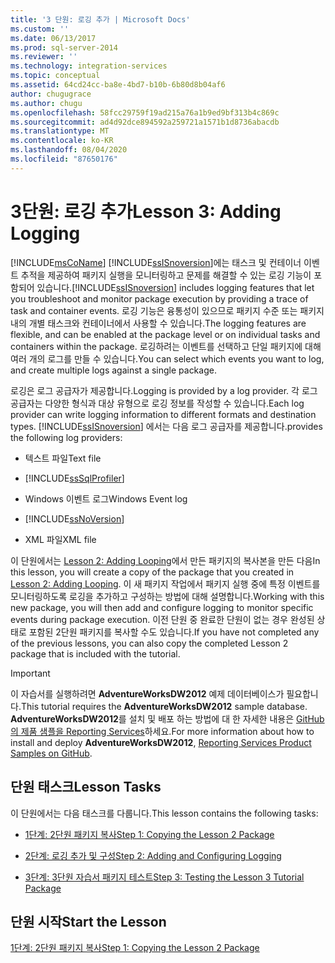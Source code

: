 ```yaml
---
title: '3 단원: 로깅 추가 | Microsoft Docs'
ms.custom: ''
ms.date: 06/13/2017
ms.prod: sql-server-2014
ms.reviewer: ''
ms.technology: integration-services
ms.topic: conceptual
ms.assetid: 64cd24cc-ba8e-4bd7-b10b-6b80d8b04af6
author: chugugrace
ms.author: chugu
ms.openlocfilehash: 58fcc29759f19ad215a76a1b9ed9bf313b4c869c
ms.sourcegitcommit: ad4d92dce894592a259721a1571b1d8736abacdb
ms.translationtype: MT
ms.contentlocale: ko-KR
ms.lasthandoff: 08/04/2020
ms.locfileid: "87650176"
---
```

# <a name="lesson-3-adding-logging"></a><span data-ttu-id="ac878-102">3단원: 로깅 추가</span><span class="sxs-lookup"><span data-stu-id="ac878-102">Lesson 3: Adding Logging</span></span>
  [!INCLUDE[msCoName](../includes/msconame-md.md)] <span data-ttu-id="ac878-103">[!INCLUDE[ssISnoversion](../includes/ssisnoversion-md.md)]에는 태스크 및 컨테이너 이벤트 추적을 제공하여 패키지 실행을 모니터링하고 문제를 해결할 수 있는 로깅 기능이 포함되어 있습니다.</span><span class="sxs-lookup"><span data-stu-id="ac878-103">[!INCLUDE[ssISnoversion](../includes/ssisnoversion-md.md)] includes logging features that let you troubleshoot and monitor package execution by providing a trace of task and container events.</span></span> <span data-ttu-id="ac878-104">로깅 기능은 융통성이 있으므로 패키지 수준 또는 패키지 내의 개별 태스크와 컨테이너에서 사용할 수 있습니다.</span><span class="sxs-lookup"><span data-stu-id="ac878-104">The logging features are flexible, and can be enabled at the package level or on individual tasks and containers within the package.</span></span> <span data-ttu-id="ac878-105">로깅하려는 이벤트를 선택하고 단일 패키지에 대해 여러 개의 로그를 만들 수 있습니다.</span><span class="sxs-lookup"><span data-stu-id="ac878-105">You can select which events you want to log, and create multiple logs against a single package.</span></span>  
  
 <span data-ttu-id="ac878-106">로깅은 로그 공급자가 제공합니다.</span><span class="sxs-lookup"><span data-stu-id="ac878-106">Logging is provided by a log provider.</span></span> <span data-ttu-id="ac878-107">각 로그 공급자는 다양한 형식과 대상 유형으로 로깅 정보를 작성할 수 있습니다.</span><span class="sxs-lookup"><span data-stu-id="ac878-107">Each log provider can write logging information to different formats and destination types.</span></span> [!INCLUDE[ssISnoversion](../includes/ssisnoversion-md.md)] <span data-ttu-id="ac878-108">에서는 다음 로그 공급자를 제공합니다.</span><span class="sxs-lookup"><span data-stu-id="ac878-108">provides the following log providers:</span></span>  
  
-   <span data-ttu-id="ac878-109">텍스트 파일</span><span class="sxs-lookup"><span data-stu-id="ac878-109">Text file</span></span>  
  
-   [!INCLUDE[ssSqlProfiler](../includes/sssqlprofiler-md.md)]  
  
-   <span data-ttu-id="ac878-110">Windows 이벤트 로그</span><span class="sxs-lookup"><span data-stu-id="ac878-110">Windows Event log</span></span>  
  
-   [!INCLUDE[ssNoVersion](../includes/ssnoversion-md.md)]  
  
-   <span data-ttu-id="ac878-111">XML 파일</span><span class="sxs-lookup"><span data-stu-id="ac878-111">XML file</span></span>  
  
 <span data-ttu-id="ac878-112">이 단원에서는 [Lesson 2: Adding Looping](lesson-2-adding-looping-with-ssis.md)에서 만든 패키지의 복사본을 만든 다음</span><span class="sxs-lookup"><span data-stu-id="ac878-112">In this lesson, you will create a copy of the package that you created in [Lesson 2: Adding Looping](lesson-2-adding-looping-with-ssis.md).</span></span> <span data-ttu-id="ac878-113">이 새 패키지 작업에서 패키지 실행 중에 특정 이벤트를 모니터링하도록 로깅을 추가하고 구성하는 방법에 대해 설명합니다.</span><span class="sxs-lookup"><span data-stu-id="ac878-113">Working with this new package, you will then add and configure logging to monitor specific events during package execution.</span></span> <span data-ttu-id="ac878-114">이전 단원 중 완료한 단원이 없는 경우 완성된 상태로 포함된 2단원 패키지를 복사할 수도 있습니다.</span><span class="sxs-lookup"><span data-stu-id="ac878-114">If you have not completed any of the previous lessons, you can also copy the completed Lesson 2 package that is included with the tutorial.</span></span>  
  
> [!IMPORTANT]  
>  <span data-ttu-id="ac878-115">이 자습서를 실행하려면 **AdventureWorksDW2012** 예제 데이터베이스가 필요합니다.</span><span class="sxs-lookup"><span data-stu-id="ac878-115">This tutorial requires the **AdventureWorksDW2012** sample database.</span></span> <span data-ttu-id="ac878-116">**AdventureWorksDW2012**를 설치 및 배포 하는 방법에 대 한 자세한 내용은 [GitHub의 제품 샘플을 Reporting Services](https://github.com/Microsoft/sql-server-samples/releases/tag/adventureworks)하세요.</span><span class="sxs-lookup"><span data-stu-id="ac878-116">For more information about how to install and deploy **AdventureWorksDW2012**, [Reporting Services Product Samples on GitHub](https://github.com/Microsoft/sql-server-samples/releases/tag/adventureworks).</span></span>  
  
## <a name="lesson-tasks"></a><span data-ttu-id="ac878-117">단원 태스크</span><span class="sxs-lookup"><span data-stu-id="ac878-117">Lesson Tasks</span></span>  
 <span data-ttu-id="ac878-118">이 단원에서는 다음 태스크를 다룹니다.</span><span class="sxs-lookup"><span data-stu-id="ac878-118">This lesson contains the following tasks:</span></span>  
  
-   [<span data-ttu-id="ac878-119">1단계: 2단원 패키지 복사</span><span class="sxs-lookup"><span data-stu-id="ac878-119">Step 1: Copying the Lesson 2 Package</span></span>](lesson-3-1-copying-the-lesson-2-package.md)  
  
-   [<span data-ttu-id="ac878-120">2단계: 로깅 추가 및 구성</span><span class="sxs-lookup"><span data-stu-id="ac878-120">Step 2: Adding and Configuring Logging</span></span>](lesson-3-2-adding-and-configuring-logging.md)  
  
-   [<span data-ttu-id="ac878-121">3단계: 3단원 자습서 패키지 테스트</span><span class="sxs-lookup"><span data-stu-id="ac878-121">Step 3: Testing the Lesson 3 Tutorial Package</span></span>](../integration-services/lesson-3-3-testing-the-lesson-3-tutorial-package.md)  
  
## <a name="start-the-lesson"></a><span data-ttu-id="ac878-122">단원 시작</span><span class="sxs-lookup"><span data-stu-id="ac878-122">Start the Lesson</span></span>  
 [<span data-ttu-id="ac878-123">1단계: 2단원 패키지 복사</span><span class="sxs-lookup"><span data-stu-id="ac878-123">Step 1: Copying the Lesson 2 Package</span></span>](lesson-3-1-copying-the-lesson-2-package.md)  
  
  
